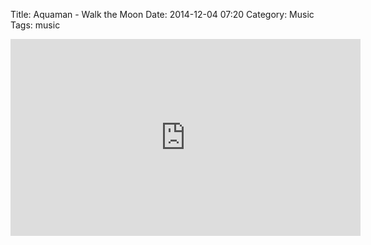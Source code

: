 Title: Aquaman - Walk the Moon
Date: 2014-12-04 07:20
Category: Music
Tags: music

<iframe width="560" height="315" src="https://www.youtube.com/embed/RnMf-Sab72c" frameborder="0" allowfullscreen></iframe>
